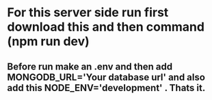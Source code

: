 # For this server side run first download this and then command (npm run dev)

## Before run make an .env and then add MONGODB_URL='Your database url' and also add this NODE_ENV='development' . Thats it.

